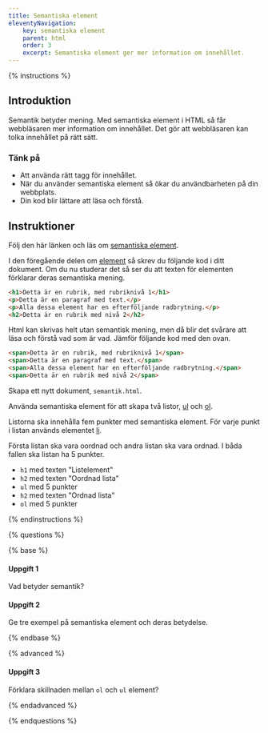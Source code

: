 ```yaml
---
title: Semantiska element
eleventyNavigation:
    key: semantiska element
    parent: html
    order: 3
    excerpt: Semantiska element ger mer information om innehållet.
---
```


{% instructions %}

## Introduktion

Semantik betyder mening. Med semantiska element i HTML så får webbläsaren mer information om innehållet. Det gör att webbläsaren kan tolka innehållet på rätt sätt.

### Tänk på

-   Att använda rätt tagg för innehållet.
-   När du använder semantiska element så ökar du användbarheten på din webbplats.
-   Din kod blir lättare att läsa och förstå.

## Instruktioner

Följ den här länken och läs om [semantiska element](https://developer.mozilla.org/en-US/docs/Glossary/Semantics#Semantics_in_HTML).

I den föregående delen om [element](/tekniker/html/element) så skrev du följande kod i ditt dokument. Om du nu studerar det så ser du att texten för elementen förklarar deras semantiska mening.

```html
<h1>Detta är en rubrik, med rubriknivå 1</h1>
<p>Detta är en paragraf med text.</p>
<p>Alla dessa element har en efterföljande radbrytning.</p>
<h2>Detta är en rubrik med nivå 2</h2>
```

Html kan skrivas helt utan semantisk mening, men då blir det svårare att läsa och förstå vad som är vad. Jämför följande kod med den ovan.

```html
<span>Detta är en rubrik, med rubriknivå 1</span>
<span>Detta är en paragraf med text.</span>
<span>Alla dessa element har en efterföljande radbrytning.</span>
<span>Detta är en rubrik med nivå 2</span>
```

Skapa ett nytt dokument, `semantik.html`.

Använda semantiska element för att skapa två listor, [ul](https://developer.mozilla.org/en-US/docs/Web/HTML/Element/ul) och [ol](https://developer.mozilla.org/en-US/docs/Web/HTML/Element/ol).

Listorna ska innehålla fem punkter med semantiska element. För varje punkt i listan används elementet [li](https://developer.mozilla.org/en-US/docs/Web/HTML/Element/li).

Första listan ska vara oordnad och andra listan ska vara ordnad. I båda fallen ska listan ha 5 punkter.

-   `h1` med texten "Listelement"
-   `h2` med texten "Oordnad lista"
-   `ul` med 5 punkter
-   `h2` med texten "Ordnad lista"
-   `ol` med 5 punkter

{% endinstructions %}

{% questions %}

{% base %}

#### Uppgift 1

Vad betyder semantik?

#### Uppgift 2

Ge tre exempel på semantiska element och deras betydelse.

{% endbase %}

{% advanced %}

#### Uppgift 3

Förklara skillnaden mellan `ol` och `ul` element?

{% endadvanced %}

{% endquestions %}
